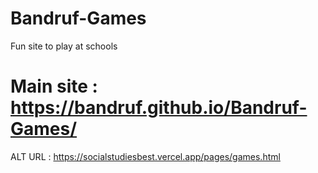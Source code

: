 # Bandruf-Games
Fun site to play at schools 

# Main site : https://bandruf.github.io/Bandruf-Games/
ALT URL : https://socialstudiesbest.vercel.app/pages/games.html
